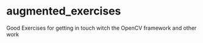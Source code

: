 # augmented_exercises
Good Exercises for getting in touch witch the OpenCV framework and other work
